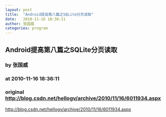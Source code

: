 ```yaml
---
layout: post
title:  "Android提高第八篇之SQLite分页读取"
date:   2010-11-16 18:36:11
author: 张国威
categories: program
---
```


## Android提高第八篇之SQLite分页读取
### by 张国威
### at 2010-11-16 18:36:11
### original <http://blog.csdn.net/hellogv/archive/2010/11/16/6011934.aspx>

http://blog.csdn.net/hellogv/archive/2010/11/16/6011934.aspx